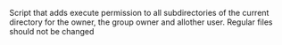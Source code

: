 Script that adds execute permission to all subdirectories of the current directory for the owner, the group owner and allother user. Regular files should not be changed
